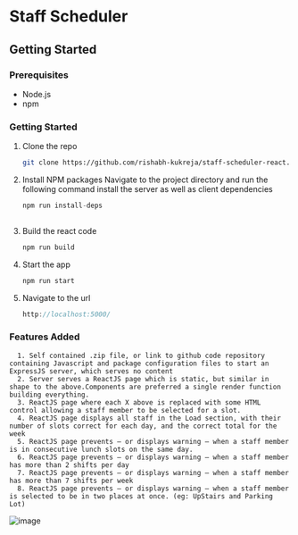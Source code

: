 # Staff Scheduler

## Getting Started

### Prerequisites

- Node.js
- npm

### Getting Started

1. Clone the repo
   ```sh
   git clone https://github.com/rishabh-kukreja/staff-scheduler-react.git
   
2. Install NPM packages
  Navigate to the project directory and run the following command install the server as well as client dependencies
   ```js
   npm run install-deps
 
3. Build the react code
   ```js
   npm run build
   ```
4. Start the app
   ```js
   npm run start

5. Navigate to the url
   ```js
   http://localhost:5000/
   
### Features Added
```
  1. Self contained .zip file, or link to github code repository containing Javascript and package configuration files to start an ExpressJS server, which serves no content
  2. Server serves a ReactJS page which is static, but similar in shape to the above.Components are preferred a single render function building everything.
  3. ReactJS page where each X above is replaced with some HTML control allowing a staff member to be selected for a slot.
  4. ReactJS page displays all staff in the Load section, with their number of slots correct for each day, and the correct total for the week
  5. ReactJS page prevents – or displays warning – when a staff member is in consecutive lunch slots on the same day.
  6. ReactJS page prevents – or displays warning – when a staff member has more than 2 shifts per day 
  7. ReactJS page prevents – or displays warning – when a staff member has more than 7 shifts per week
  8. ReactJS page prevents – or displays warning – when a staff member is selected to be in two places at once. (eg: UpStairs and Parking Lot)
```
![image](https://user-images.githubusercontent.com/52663336/226506503-88a51347-80ac-425f-abf6-aac2758cd03d.png)

